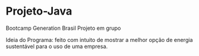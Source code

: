 # Projeto-Java
Bootcamp Generation Brasil
Projeto em grupo

Ideia do Programa: feito com intuito de mostrar a melhor opção de energia sustentável para o uso de uma empresa.
